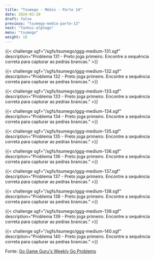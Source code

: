 ```yaml
---
title: "Tsumego - Médio - Parte 14"
date: 2024-03-20
draft: false
previous: "tsumego-medio-parte-13"
next: "fanhui-alphago"
menu: "tsumego"
weight: 18
---
```


{{< challenge sgf="/sgfs/tsumego/ggg-medium-131.sgf" description="Problema 131 - Preto joga primeiro. Encontre a sequência correta para capturar as pedras brancas." >}}

{{< challenge sgf="/sgfs/tsumego/ggg-medium-132.sgf" description="Problema 132 - Preto joga primeiro. Encontre a sequência correta para capturar as pedras brancas." >}}

{{< challenge sgf="/sgfs/tsumego/ggg-medium-133.sgf" description="Problema 133 - Preto joga primeiro. Encontre a sequência correta para capturar as pedras brancas." >}}

{{< challenge sgf="/sgfs/tsumego/ggg-medium-134.sgf" description="Problema 134 - Preto joga primeiro. Encontre a sequência correta para capturar as pedras brancas." >}}

{{< challenge sgf="/sgfs/tsumego/ggg-medium-135.sgf" description="Problema 135 - Preto joga primeiro. Encontre a sequência correta para capturar as pedras brancas." >}}

{{< challenge sgf="/sgfs/tsumego/ggg-medium-136.sgf" description="Problema 136 - Preto joga primeiro. Encontre a sequência correta para capturar as pedras brancas." >}}

{{< challenge sgf="/sgfs/tsumego/ggg-medium-137.sgf" description="Problema 137 - Preto joga primeiro. Encontre a sequência correta para capturar as pedras brancas." >}}

{{< challenge sgf="/sgfs/tsumego/ggg-medium-138.sgf" description="Problema 138 - Preto joga primeiro. Encontre a sequência correta para capturar as pedras brancas." >}}

{{< challenge sgf="/sgfs/tsumego/ggg-medium-139.sgf" description="Problema 139 - Preto joga primeiro. Encontre a sequência correta para capturar as pedras brancas." >}}

{{< challenge sgf="/sgfs/tsumego/ggg-medium-140.sgf" description="Problema 140 - Preto joga primeiro. Encontre a sequência correta para capturar as pedras brancas." >}}

Fonte: [Go Game Guru's Weekly Go Problems](https://github.com/gogameguru/go-problems)